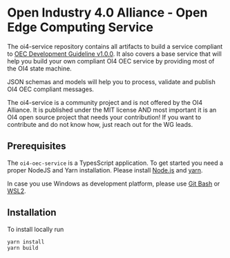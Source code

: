 # Open Industry 4.0 Alliance - Open Edge Computing Service
The oi4-service repository contains all artifacts to build a service compliant to [OEC Development Guideline v1.0.0](docs/OI4_OEC_Development_Guideline_V1.0.0.pdf).
It also covers a base service that will help you build your own compliant OI4 OEC service by providing most of the OI4 state machine.

JSON schemas and models will help you to process, validate and publish OI4 OEC compliant messages.

The oi4-service is a community project and is not offered by the OI4 Alliance. It is published under the MIT license
AND most important it is an OI4 open source project that needs your contribution!
If you want to contribute and do not know how, just reach out for the WG leads.

## Prerequisites
The `oi4-oec-service` is a TypesScript application. To get started you need a proper NodeJS and Yarn installation.
Please install [Node.js](https://nodejs.org/en) and [yarn](https://classic.yarnpkg.com/lang/en/docs/install/).

In case you use Windows as development platform, please use [Git Bash](https://git-scm.com/downloads) or [WSL2](https://learn.microsoft.com/en-us/windows/wsl/install).

## Installation
To install locally run

```sh
yarn install
yarn build
```
